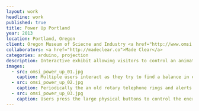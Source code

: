 ```yaml
---
layout: work
headline: work
published: true
title: Power Up Portland
year: 2013
location: Portland, Oregon
client: Oregon Museum of Sciecne and Industry <a href="http://www.omsi.edu/">(OMSI)</a>
collaborators: <a href="http://madeclear.co">Made Clear</a>
categories: arduino, projection
description: Interactive exhibit allowing visitors to control an animated power plant with physical controls
images:
  - src: omsi_power_up_01.jpg
    caption: Multiple users interact as they try to find a balance in energy consumtion
  - src: omsi_power_up_02.jpg
    caption: Periodically the an old rotary telephone rings and alerts visitors that conditions have changed and new challenges in energy consumption have started
  - src: omsi_power_up_03.jpg
    caption: Users press the large physical buttons to control the energy sources
---
```


